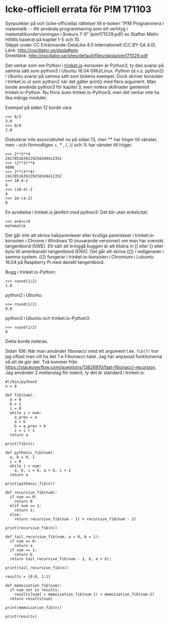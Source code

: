 # Icke-officiell errata för P!M 171103
Synpunkter på och (icke-officiella) rättelser till e-boken "P!M Programmera i matematik -- 
Att använda programmering som ett verktyg i matematikundervisningen i årskurs 7-9" (pim171029.pdf) av Staffan Melin.  
Hittills baserat på kapitel 1-5 och 10.  
Släppt under CC Erkännande-DelaLika 4.0 Internationell (CC BY-SA 4.0).  
Länk: http://oscillator.se/skola#pim  
Direktlänk: http://oscillator.se/sites/default/files/skola/pim171029.pdf

Det verkar som om Python i [trinket.io](https://trinket.io/)-konsolen är Python3, ty den svarar på samma sätt som
python3 i Ubuntu 16.04 GNU/Linux.
Python (d.v.s. python2) i Ubuntu svarar på samma sätt som bokens exempel. Dock skriver konsolen i trinket.io ut som python2 när
det gäller print() med flera argument. Man borde använda python3 för kapitel 3, men notera skillnader gentemot trinket.io-Python.
Nu finns även trinket.io-Python3, men det verkar inte ha lika många moduler.

Exempel på sidan 12 borde vara
```
>>> 6/2  
3.0  
>>> 8/4  
2.0
```

Diskuterar inte associativitet nu på sidan 13, men ** har höger till vänster, men - och förmodligen +, * , /, // och % har vänster till höger.  
```
>>> 2**3**4
2417851639229258349412352
>>> (2**3)**4
4096
>>> 2**(3**4)
2417851639229258349412352
>>> 10-4-2
4
>>> (10-4)-2
4
>>> 10-(4-2)
8
```
En avvikelse i trinket.io jämfört med python3: Det blir utan enkelcitat:
```
>>> a+b+c+d
matematik
```

Det går inte att skriva hakparenteser eller krulliga parenteser i trinket.io-konsolen i Chrome i Windows 10
(nuvarande versioner) om man har svenskt tangentbord (SWE). Ett sätt att kringgå buggen är att klistra in [] 
eller {} eller byta till amerikanskt tangentbord (ENG). Det går att skriva {[]} i redigeraren i samma system.
{[]} fungerar i trinket.io-konsolen i Chromium i Lubuntu 16.04 på Raspberry Pi med danskt tangentbord.

Bugg i trinket.io-Python:
```
>>> round(1/2)
1.0
```

python2 i Ubuntu:
```
>>> round(1/2)
0.0
```

python3 i Ubuntu och trinket.io-Python3:
```
>>> round(1/2)
0
```

Detta borde noteras.

Sidan 106:
När man använder fibonacci med ett argument t.ex. `fib(7)` tror jag oftast man vill ha det 7:e Fibonacci-talet.
Jag har anpassat funktionerna så att de gör det. Två kommer från https://stackoverflow.com/questions/13826810/fast-fibonacci-recursion.
Jag använder 2 mellanslag för indent, ty det är standard i trinket.io.

```
#!/bin/python3
n = 9

def fib(num):
  a = 0
  b = 1
  i = 0
  while i < num:
    a_prev = a
    a = b
    b = a_prev + b
    i = i + 1
  return a
  
print(fib(n))

def pythonic_fib(num):
  a, b = 0, 1
  i = 0
  while i < num:
    a, b, i = b, a + b, i + 1
  return a

print(pythonic_fib(n))

def recursive_fib(num):
  if num == 0:
    return 0
  elif num == 1:
    return 1;
  else:
    return recursive_fib(num - 1) + recursive_fib(num - 2)
    
print(recursive_fib(n))

def tail_recursive_fib(num, a = 0, b = 1):
  if num == 0:
    return a
  if num == 1:
    return b
  return tail_recursive_fib(num - 1, b, a + b);
  
print(tail_recursive_fib(n))

results = {0:0, 1:1}

def memoization_fib(num):
  if num not in results:
    results[num] = memoization_fib(num-1) + memoization_fib(num-2)
  return results[num]
  
print(memoization_fib(n))

print(results)
```
